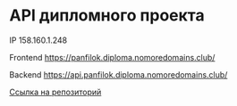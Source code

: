 # API дипломного проекта

IP 158.160.1.248

Frontend https://panfilok.diploma.nomoredomains.club/

Backend https://api.panfilok.diploma.nomoredomains.club/
  
[Ссылка на репозиторий](https://github.com/Panfil0k/movies-explorer-api)
